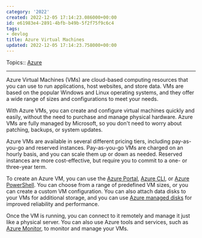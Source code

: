 ```yaml
---
category: '2022'
created: 2022-12-05 17:14:23.086000+00:00
id: e61983e4-2891-4bfb-b49b-5f2f75f9c6c4
tags:
- devlog
title: Azure Virtual Machines
updated: 2022-12-05 17:14:23.758000+00:00
---
```

   
Topics:: [Azure](../devlog/Azure.md)   
   
   
---   
Azure Virtual Machines (VMs) are cloud-based computing resources that you can use to run applications, host websites, and store data. VMs are based on the popular Windows and Linux operating systems, and they offer a wide range of sizes and configurations to meet your needs.   
   
With Azure VMs, you can create and configure virtual machines quickly and easily, without the need to purchase and manage physical hardware. Azure VMs are fully managed by Microsoft, so you don't need to worry about patching, backups, or system updates.   
   
Azure VMs are available in several different pricing tiers, including pay-as-you-go and reserved instances. Pay-as-you-go VMs are charged on an hourly basis, and you can scale them up or down as needed. Reserved instances are more cost-effective, but require you to commit to a one- or three-year term.   
   
To create an Azure VM, you can use the [Azure Portal](/not_created.md), [Azure CLI](/not_created.md), or [Azure PowerShell](/not_created.md). You can choose from a range of predefined VM sizes, or you can create a custom VM configuration. You can also attach data disks to your VMs for additional storage, and you can use [Azure managed disks](../devlog/Azure%20Managed%20Disks.md) for improved reliability and performance.   
   
Once the VM is running, you can connect to it remotely and manage it just like a physical server. You can also use Azure tools and services, such as [Azure Monitor](../devlog/Azure%20Monitor.md), to monitor and manage your VMs.